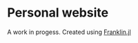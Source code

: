 # Personal website

A work in progess. 
Created using [Franklin.jl](https://github.com/tlienart/Franklin.jl)